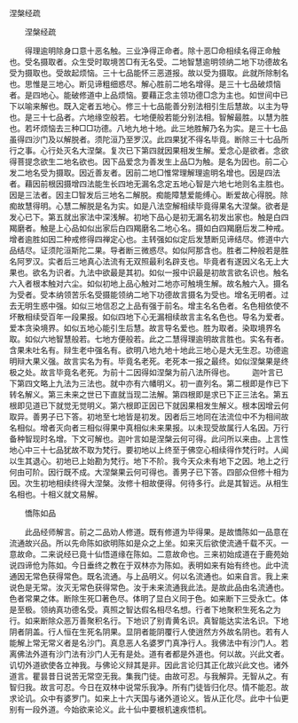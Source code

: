   涅槃经疏
　　




　　涅槃经疏

　　得理逾明除身口意十恶名触。三业净得正命者。除十恶□命相续名得正命触也。受名摄取者。众生受时取境苦□有无名受。二地智慧逾明领纳二地下功德故名受为摄取也。受故起烦恼。三十七品能怀三恶道报。故以受为摄取。此就所除制名也。思惟是三地心。断见谛粗细惑尽。解心胜前二地名增得。是三十七品破烦恼者。是四地心。能破修道中上品烦恼。要藉正念主领功德□念为主也。如世间中已下以喻来解也。既入定者五地心。修三十七品能善分别法相引生后慧故。以主为导也。是三十七品者。六地缘空般若。七地便般若能分别法相。智解最胜。以慧为胜也。若坏烦恼去三种□□功德。八地九地十地。此三地胜解乃名为实。是三十七品虽得四沙门及以解脱者。须陀洹乃至罗汉。此四果犹不得名毕竟。断除三十七品所行之事。心行处灭名大涅槃。复次已下第四就因果相发生解。爱念心是欲者。念欲得菩提念欲生二地名欲也。因下品爱念为善发生上品□为触。是名为因也。前二心发二地名受为摄取。因近善友者。因前二地□惟常理解理逾明名增也。因是四法者。藉因前根因摄增四法能生长四地无漏名念定五地心智是六地七地则名主胜也。因是三法者。因主□智发后三地名二解脱。痴能障慧爱能缚心。断爱故心得脱。除痴故慧得明。心慧二解脱是名为实。如是八法空解相续毕竟得果名大涅槃。欲者是发心已下。第五就出家法中深浅解。初地下品心是初无漏名初发出家也。触是白四羯磨者。触是上心品如似出家后白四羯磨名二地心名。摄如白四羯磨后发二种戒。增者逾胜如因二种戒修得四禅定心也。主转强如似定后发慧断见谛结尽。修道中六品结尽。证须陀洹斯陀二果。导者断三微惑尽。如似阿那含也。胜者二种般若是胜名阿罗汉。实者后三地真心法流有无双照最利名辟支也。毕竟者有遂因义名无上大果也。欲名为识者。九法中欲最是其初。如似一报中识最是初故言欲名识也。触名六入者根本触对六尘。如似初地上品心触对二地亦可触境生解。故名触六入。摄名为受者。受本纳领苦乐名受摄能领纳二地下功德故言摄名为受也。增名无明者。过去无明生惑中强。如似三地信忍之上品有强于前名。增主名名色者。名色相依使不坏散相续受百年一段果报。如似四地下心无漏相续故言主名名色也。导名为爱者。爱本贪染境界。如似五地心能引生后慧。故言导名爱也。胜为取者。染取境界名取。如似六地智慧般若。七地方便般若。此之二慧得理逾明故言胜也。实名有者。含果未吐名有。辩生老中强名有。欲明八地九地十地此三地心是大无生忍。功德逾明辩大果义强。故言实名为有。毕竟名老死。老死本一报之最终。如似涅槃果是终极之处。故言毕竟名老死。为前十二因得如涅槃为前八法所得也。
　　迦叶言已下第四文略上九法为三法也。就中亦有六幡明义。初一直列名。第二根即是作已下转名解义。第三未来之世已下直就当现二法解。第四根即是求已下正三法名。第五根即见道已下就觉无觉明义。第六根即正因已下就因果相发生解义。根本因增云何取异。善男子已下答。初地至七地皆是初发。因者后三地同在法流位中不为相间故名相似。增者灭向者三相似得果中真相似未来果报。以未现受故属行人名因。万行备种智现时名增。下文可解也。迦叶言如是涅槃云何可得。此问所以来由。上言性地心中三十七品犹故不取为梵行。要初地以上终至于佛空心相续得作梵行时。人闻以生其退心。初地已上始勘为梵行。地下不阶。我今天众未有地下之因。地上之行何由可阶。因行既不成。大涅槃果云何可得也。善男子已下答。四部众但修十相为因。次生初地相续终得大涅槃。汝修十相故便得。何待多行。此是其智远。从相生名相也。十相义就文易解。

　　憍陈如品

　　此品经师解言。前之二品劝人修道。既有修道为毕得果。是故憍陈如一品意在流通故兴品。所以先命陈如欲明陈如是众之上坐。如来灭后欲使流通千载不灭。一意故命。二来说经已竟十仙悟道缘在陈如。二意故命也。三来初始成道在于鹿苑始说四谛伧为陈如。今日垂终之教在于双林亦为陈如。表明如来有始有终也。此中流通因无常色获得常色。既名流通。与上品明义。何以名流通也。如来自言。我上来说色是无常。汝灭无常色获得常色。汝于未来流通我此法。是故此品由名流通也。色者常果之体。断除生死□著色尽。体明了显白义同于色。如来断下三受永亡。体是至极。领纳真功德名受。真照之智达假名相尽名想。行者下地聚积生死名之为行。如来断除众恶万善聚积名行。下地识了别青黄名识。真智能达实法名识。下地阴者阴盖。行人恒在生死名阴果。显阴者能阴覆行人使逍然方外故名阴也。若有人能解上常无常义者是名沙门。真息恶人名婆罗门真净行人。我佛法中有沙门人。若离佛法外道有沙门法有沙门人无有是处。道有者都是外道也。何以故。兴此文者。讥切外道欲使各立神我。与佛论义辩其是非。因此言论归其正化故兴此文也。诸外道言。瞿昙昔日说苦无常空无我。集我门徒。由故可忍。与我解异。无智从之。有智归我。故言可忍。今日在双林中说常乐我净。所有门徒皆归化尽。情不能忍。故求论讥。众中有婆罗门。如来上十六天国与诸外道论义。皆从正化尽。此中十仙更别有一段外道。今始欲来论义。此十仙中要根机速疾悟机。

